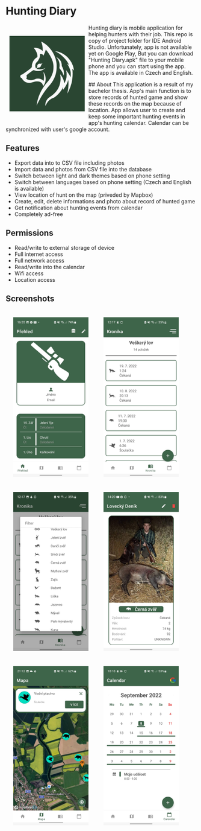 # Hunting Diary

<img src="readme/ic_launcher_white_wolf-playstore.png" width="200" align="left" height="200" hspace="10" vspace="30">

Hunting diary is mobile application for helping hunters with their job. This repo is copy of project folder for IDE Android Studio. Unfortunately, app is not available yet on Google Play, But you can download "Hunting Diary.apk" file to your mobile phone and you can start using the app. The app is available in Czech and English.


<div style="align:end;">
## About
This application is a result of my bachelor thesis. App's main function is to store records of hunted game and show these records on the map because of   location. App allows user to create and keep some important hunting events in app's hunting calendar. Calendar can be synchronized with user's google  account.
</div>


## Features
 
 - Export data into to CSV file including photos
 - Import data and photos from CSV file into the database
 - Switch between light and dark themes based on phone setting
 - Switch between languages based on phone setting (Czech and English is available)
 - View location of hunt on the map (priveded by Mapbox)
 - Create, edit, delete informations and photo about record of hunted game
 - Get notification about hunting events from calendar
 - Completely ad-free

## Permissions

- Read/write to external storage of device
- Full internet access
- Full network access
- Read/write into the calendar
- Wifi access
- Location access

## Screenshots

<img src="/readme/homeScreenExample.jpg" align="left" width="200" hspace="20" vspace="20">
<img src="/readme/huntingChronicle.jpg" align="left" width="200" hspace="20" vspace="20">
<img src="/readme/animalEnums.jpg" align="left" width="200" hspace="20" vspace="20">
<img src="/readme/detailItemPart1.jpg" align="left" width="200" hspace="20" vspace="20">
<img src="/readme/detailAnimalMarker.jpg" align="left" width="200" hspace="20" vspace="20">
<img src="/readme/calendarExample.jpg" align="left" width="200" hspace="20" vspace="20">
